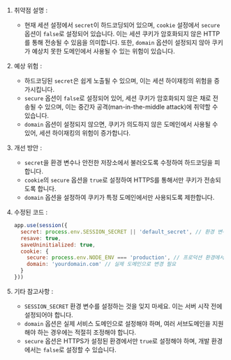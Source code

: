 1. 취약점 설명 :
   - 현재 세션 설정에서 `secret`이 하드코딩되어 있으며, `cookie` 설정에서 `secure` 옵션이 `false`로 설정되어 있습니다. 이는 세션 쿠키가 암호화되지 않은 HTTP를 통해 전송될 수 있음을 의미합니다. 또한, `domain` 옵션이 설정되지 않아 쿠키가 예상치 못한 도메인에서 사용될 수 있는 위험이 있습니다.

2. 예상 위험 :
   - 하드코딩된 `secret`은 쉽게 노출될 수 있으며, 이는 세션 하이재킹의 위험을 증가시킵니다.
   - `secure` 옵션이 `false`로 설정되어 있어, 세션 쿠키가 암호화되지 않은 채로 전송될 수 있으며, 이는 중간자 공격(man-in-the-middle attack)에 취약할 수 있습니다.
   - `domain` 옵션이 설정되지 않으면, 쿠키가 의도하지 않은 도메인에서 사용될 수 있어, 세션 하이재킹의 위험이 증가합니다.

3. 개선 방안 :
   - `secret`을 환경 변수나 안전한 저장소에서 불러오도록 수정하여 하드코딩을 피합니다.
   - `cookie`의 `secure` 옵션을 `true`로 설정하여 HTTPS를 통해서만 쿠키가 전송되도록 합니다.
   - `domain` 옵션을 설정하여 쿠키가 특정 도메인에서만 사용되도록 제한합니다.

4. 수정된 코드 :
   ```javascript
   app.use(session({
     secret: process.env.SESSION_SECRET || 'default_secret', // 환경 변수에서 secret을 불러옴
     resave: true,
     saveUninitialized: true,
     cookie: { 
       secure: process.env.NODE_ENV === 'production', // 프로덕션 환경에서만 secure 설정
       domain: 'yourdomain.com' // 실제 도메인으로 변경 필요
     }
   }))
   ```

5. 기타 참고사항 :
   - `SESSION_SECRET` 환경 변수를 설정하는 것을 잊지 마세요. 이는 서버 시작 전에 설정되어야 합니다.
   - `domain` 옵션은 실제 서비스 도메인으로 설정해야 하며, 여러 서브도메인을 지원해야 하는 경우에는 적절히 조정해야 합니다.
   - `secure` 옵션은 HTTPS가 설정된 환경에서만 `true`로 설정해야 하며, 개발 환경에서는 `false`로 설정할 수 있습니다.